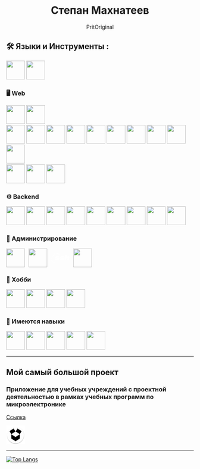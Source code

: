 <!-- <img height="50" width="50" src="https://i.giphy.com/media/v1.Y2lkPTc5MGI3NjExcHpiMDMwZ2c1eXQ2M240cjU3YW5vZmhkNDgzdTB0NmNyMzRscXZoYiZlcD12MV9pbnRlcm5hbF9naWZfYnlfaWQmY3Q9Zw/MdA16VIoXKKxNE8Stk/giphy.gif" width="100px"/> -->

<div>
    <h1 align="center">Степан Махнатеев</h1>
    <p align="center">PritOriginal</p>
</div>

## :hammer_and_wrench: Языки и Инструменты :
<div>
    <img height="50" width="50" src="https://cdn.jsdelivr.net/gh/devicons/devicon@latest/icons/git/git-original.svg" />
    <img height="50" width="50" src="https://cdn.jsdelivr.net/gh/devicons/devicon@latest/icons/githubactions/githubactions-original.svg" />
</div>

### :desktop_computer: Web
<div>
    <img height="50" width="50" height="50" width="50" src="https://cdn.jsdelivr.net/gh/devicons/devicon@latest/icons/typescript/typescript-original.svg" />
    <img height="50" width="50" src="https://cdn.jsdelivr.net/gh/devicons/devicon@latest/icons/javascript/javascript-original.svg" />
</div>
<div>
    <img height="50" width="50" height="50" width="50" src="https://cdn.jsdelivr.net/gh/devicons/devicon@latest/icons/nodejs/nodejs-original-wordmark.svg" />
    <img height="50" width="50" height="50" width="50" src="https://cdn.jsdelivr.net/gh/devicons/devicon@latest/icons/npm/npm-original-wordmark.svg" />
    <img height="50" width="50" height="50" width="50" src="https://cdn.jsdelivr.net/gh/devicons/devicon@latest/icons/react/react-original.svg" />  
    <img height="50" width="50" height="50" width="50" src="https://cdn.jsdelivr.net/gh/devicons/devicon@latest/icons/redux/redux-original.svg" />
    <img height="50" width="50" height="50" width="50" src="https://cdn.jsdelivr.net/gh/devicons/devicon@latest/icons/eslint/eslint-original.svg" />
    <!-- <img height="50" width="50" height="50" width="50" src="https://cdn.jsdelivr.net/gh/devicons/devicon@latest/icons/eslint/eslint-original-wordmark.svg" /> -->
    <img height="50" width="50" height="50" width="50" class="white-back" src="https://cdn.jsdelivr.net/gh/devicons/devicon@latest/icons/reactrouter/reactrouter-original.svg" />  
    <img height="50" width="50" height="50" width="50" src="https://cdn.jsdelivr.net/gh/devicons/devicon@latest/icons/vitejs/vitejs-original.svg" />
    <img height="50" width="50" height="50" width="50" src="https://cdn.jsdelivr.net/gh/devicons/devicon@latest/icons/sass/sass-original.svg" />
    <img height="50" width="50" height="50" width="50" src="https://cdn.jsdelivr.net/gh/devicons/devicon@latest/icons/css3/css3-original.svg" />
    <img height="50" width="50" height="50" width="50" src="https://cdn.jsdelivr.net/gh/devicons/devicon@latest/icons/html5/html5-original.svg" />
</div>
<div>
    <img height="50" width="50" height="50" width="50" src="https://cdn.jsdelivr.net/gh/devicons/devicon@latest/icons/gulp/gulp-plain.svg" />
    <img height="50" width="50" height="50" width="50" class="white-back" src="https://cdn.jsdelivr.net/gh/devicons/devicon@latest/icons/handlebars/handlebars-original.svg" />    
    <img height="50" width="50" height="50" width="50" src="https://cdn.jsdelivr.net/gh/devicons/devicon@latest/icons/jquery/jquery-plain-wordmark.svg" />
</div>

### :gear: Backend
<div>
    <img height="50" width="50" height="50" width="50" src="https://cdn.jsdelivr.net/gh/devicons/devicon@latest/icons/php/php-original.svg" />
    <img height="50" width="50" height="50" width="50" src="https://cdn.jsdelivr.net/gh/devicons/devicon@latest/icons/composer/composer-original.svg" />
    <img height="50" width="50" src="https://cdn.jsdelivr.net/gh/devicons/devicon@latest/icons/azuresqldatabase/azuresqldatabase-original.svg" />
    <img height="50" width="50" src="https://cdn.jsdelivr.net/gh/devicons/devicon@latest/icons/mysql/mysql-original.svg" />
    <img height="50" width="50" src="https://cdn.jsdelivr.net/gh/devicons/devicon@latest/icons/mysql/mysql-original-wordmark.svg" />
    <img height="50" width="50" src="https://cdn.jsdelivr.net/gh/devicons/devicon@latest/icons/sqlite/sqlite-original.svg" />
    <!-- <img height="50" width="50" src="https://cdn.jsdelivr.net/gh/devicons/devicon@latest/icons/amazonwebservices/
    amazonwebservices-original-wordmark.svg" /> -->
    <img height="50" width="50" src="https://cdn.jsdelivr.net/gh/devicons/devicon@latest/icons/amazonwebservices/amazonwebservices-plain-wordmark.svg" />
    <img height="50" width="50" src="https://cdn.jsdelivr.net/gh/devicons/devicon@latest/icons/githubactions/githubactions-original.svg" />
    <!-- <img height="50" width="50" src="https://cdn.jsdelivr.net/gh/devicons/devicon@latest/icons/json/json-original.svg" /> -->
    <!-- <img height="50" width="50" src="https://cdn.jsdelivr.net/gh/devicons/devicon@latest/icons/powershell/powershell-original.svg" /> -->
    <img height="50" width="50" src="https://cdn.jsdelivr.net/gh/devicons/devicon@latest/icons/filezilla/filezilla-original.svg" />
    <!-- <img height="50" width="50" src="https://cdn.jsdelivr.net/gh/devicons/devicon@latest/icons/visualstudio/visualstudio-original.svg" />
    <img height="50" width="50" src="https://cdn.jsdelivr.net/gh/devicons/devicon@latest/icons/vscode/vscode-original.svg" /> -->
</div>

### :abacus: Администрирование
<div style="display: flex;gap: 10px;margin-bottom: 10px;">
    <img height="50" width="50" src="https://cdn.jsdelivr.net/gh/devicons/devicon@latest/icons/apache/apache-original.svg" />
    <img height="50" width="50" src="https://cdn.jsdelivr.net/gh/devicons/devicon@latest/icons/nginx/nginx-original.svg" />
    <svg viewBox="0 0 128 128" height="50" width="50">
        <path d="M99.438 45.906c-1.593 7.332-6.957 31.736-6.957 31.736h10.766c.645-3.008 1.146-5.777 1.88-8.835 1.297-5.42 2.752-7.566 6.6-7.566 1.697 0 3.453.577 3.453 2.895 0 1.054-2.42 11.405-2.845 13.507h10.714s3.322-16.116 3.35-16.3c.112-.542.355-2.133.355-2.133 0-3.85-5.01-5.665-7.617-5.74-1.886-.053-.465-.032-2.387 0-3.085.053-7.185 1.767-8.987 3.606l-.203.152.102-.254 2.437-10.866a.344.344 0 00-.103-.203h-10.56zm-50.98 7.26c-1.056-.016-2.795-.015-5.586.052-5.58.133-13.913 1.852-13.913 9.85 0 4.524 4.2 4.918 7.92 5.282 2.91.287 5.792.627 8.632.914.818.076 1.625.26 1.625 1.168 0 1.54-1.27 2.027-3.047 2.183-1.776.157-2.183 0-2.183 0-1.12 0-3.036-.677-2.793-2.285H26.47v1.88c.005 6.05 9.77 6.073 11.578 6.295h3.148l4.824-.152c6.44-.425 13.41-2.355 13.71-10.054.208-5.312-6.58-5.16-9.546-5.485h-.812c-.152 0-4.763-.468-7.058-.71-.35-.04-1.93-.273-1.93-1.22 0-1.88 3.457-1.828 4.215-1.828 1.218 0 3.854-.052 3.757 2.03H60.29c.024-.443.203-.842.203-1.32 0-5.354-6.87-6.37-10.612-6.55 0 0-.366-.033-1.422-.05zm32.09 0c-.472-.017-1.118-.004-3.91.052-5.59.112-13.963 1.902-13.963 9.902 0 4.523 4.202 4.917 7.92 5.28 2.91.288 5.792.628 8.633.915.818.076 1.625.26 1.625 1.168 0 1.54-1.584 2.09-3.047 2.183-1.464.093-2.183 0-2.183 0-1.122 0-3.036-.627-2.793-2.234H60.187v1.88c-.01 5.72 9.73 6.095 11.577 6.194l3.148.102 4.824-.152c6.44-.423 13.385-2.357 13.71-10.054.214-5.076-6.34-5.007-9.445-5.433l-.913-.103c-.152 0-4.763-.418-7.058-.66-.35-.038-1.88-.323-1.88-1.27 0-1.878 3.407-1.827 4.164-1.827 1.22 0 3.855-.052 3.758 2.03h11.933c.024-.443.203-.842.203-1.32 0-5.355-6.904-6.39-10.612-6.498-2.27-.07-2.574-.137-3.047-.155zm-60.771-7.92c0-1.958-1.387-3.453-3.453-3.453-1.938 0-3.504 1.495-3.504 3.453 0 1.835 1.49 3.504 3.453 3.504 1.856 0 3.504-1.462 3.504-3.504zm9.496-8.176c0-1.49-.975-3.4-3.047-3.4-1.885 0-2.844 1.655-2.844 3.147 0 1.443 1.02 3.554 3.047 3.554 1.884 0 2.843-1.856 2.843-3.3zm-8.486 55.297c-1.728 0-4.008 2.258-4.008 3.96 0 .866.404 1.32 1.346 1.32 1.232 0 2.847-1.043 3.613-2.59.15-.303.26-.816.26-.913v-.863c0-.72-.707-.913-1.213-.913zm-7.357-4.214c-1.91 0-4.57 1.992-4.57 4.215 0 1.1.684 1.625 1.676 1.625 1.836 0 4.722-1.925 4.722-4.265 0-1.154-.807-1.575-1.828-1.575zM8.15 60.885c1.805 0 4.315-1.247 4.315-3.808 0-1.934-1.594-3.148-3.35-3.148-1.91 0-4.368 1.325-4.368 3.807 0 1.91 1.543 3.148 3.402 3.148zm2.183 20.87c0-1.492-1.104-2.082-2.336-2.082-1.8 0-4.925 1.73-4.925 4.215 0 1.402.955 2.03 2.285 2.03 1.703 0 4.976-1.543 4.976-4.163zM9.114 70.177c0-1.777-1.45-2.59-2.996-2.59-.098 0-.17-.03-.56 0-2.232.187-4.315 2.11-4.315 4.062 0 1.825 1.66 2.59 3.097 2.59 1.86 0 4.774-1.427 4.774-4.063zm19.753 22.85c-1.62 0-3.504 2.164-3.504 3.656 0 .22.004.65.406.914.42.276 1.172.3 2.08-.305 1.22-.813 2.032-2.252 2.032-3.2 0-.52-.333-1.065-1.015-1.065zM51.87 34.836c-1.36 0-1.83 2.11-1.83 2.793 0 .676.235 2.182 1.423 2.182 1.394 0 1.828-2.11 1.828-2.793 0-.574-.307-2.183-1.42-2.184zm4.416 5.586c-1.256 0-1.726 2.063-1.726 2.69 0 .526.2 1.778 1.168 1.778 1.222 0 1.676-2.012 1.676-2.64 0-.417-.185-1.828-1.118-1.828zm-11.069-9.394c-1.58 0-2.082 1.977-2.082 2.894 0 .604.372 2.756 1.88 2.742 1.506-.015 2.08-1.973 2.08-2.945 0-.756-.362-2.692-1.878-2.692zm-2.133 55.754c-1.433 0-2.437 2.19-2.437 3.047 0 .447.114.913.762.913 1.417 0 2.436-2.153 2.436-3.047 0-.418-.153-.914-.762-.914zm-6.702-56.566c-1.727 0-2.387 2.05-2.387 3.148 0 1.153.85 3.148 2.54 3.148 1.712 0 2.366-2.047 2.335-3.097-.04-1.344-.604-3.2-2.488-3.2zm0 60.679c-1.57 0-2.894 2.25-2.894 3.402 0 .58.264.914.863.914 1.42 0 2.895-2.17 2.895-3.3 0-.496-.102-1.015-.863-1.015z" fill="white"></path>
    </svg>
    <img height="50" width="50" src="https://cdn.jsdelivr.net/gh/devicons/devicon@latest/icons/linux/linux-original.svg" />
    <!-- <img height="50" width="50" src="https://cdn.jsdelivr.net/gh/devicons/devicon@latest/icons/ubuntu/ubuntu-original.svg" /> -->
</div>

### :pushpin: Хобби
<div>
    <img height="50" width="50" src="https://cdn.jsdelivr.net/gh/devicons/devicon@latest/icons/arduino/arduino-original-wordmark.svg" />
    <img height="50" width="50" src="https://cdn.jsdelivr.net/gh/devicons/devicon@latest/icons/unity/unity-original.svg" />
    <img height="50" width="50" src="https://cdn.jsdelivr.net/gh/devicons/devicon@latest/icons/android/android-original.svg" />
    <img height="50" width="50" src="https://cdn.jsdelivr.net/gh/devicons/devicon@latest/icons/androidstudio/androidstudio-original.svg" />
</div>

### :pushpin: Имеются навыки
<div>
    <img height="50" width="50" src="https://cdn.jsdelivr.net/gh/devicons/devicon@latest/icons/java/java-original.svg" />
    <img height="50" width="50" src="https://cdn.jsdelivr.net/gh/devicons/devicon@latest/icons/c/c-original.svg" />
    <img height="50" width="50" src="https://cdn.jsdelivr.net/gh/devicons/devicon@latest/icons/cplusplus/cplusplus-original.svg" />
    <img height="50" width="50" src="https://cdn.jsdelivr.net/gh/devicons/devicon@latest/icons/csharp/csharp-original.svg" />
    <img height="50" width="50" src="https://cdn.jsdelivr.net/gh/devicons/devicon@latest/icons/python/python-original.svg" />
</div>

---
## Мой самый большой проект
### Приложение для учебных учреждений с проектной деятельностью в рамках учебных программ по микроэлектронике
<a href="https://github.com/PritOriginal/Projects"> Ссылка </a>
<div>
<img height="50" width="50" src="https://github.com/PritOriginal/Projects/blob/master/app/src/main/res/mipmap-xxxhdpi/ic_launcher_round.png"/>
</div>

---
[![Top Langs](https://github-readme-stats-stepans-projects-4913bdec.vercel.app/api/top-langs/?username=PritOriginal)](https://github.com/anuraghazra/github-readme-stats)
